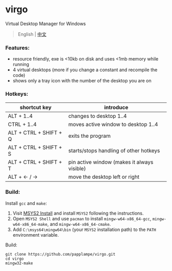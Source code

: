 virgo
=====
Virtual Desktop Manager for Windows

> English | [中文](README-CN.md)

### Features:
- resource friendly, exe is <10kb on disk and uses <1mb memory while running
- 4 virtual desktops (more if you change a constant and recompile the code)
- shows only a tray icon with the number of the desktop you are on

### Hotkeys:

| shortcut key           | introduce                                   |
| ---------------------- | ------------------------------------------- |
| ALT + 1..4             | changes to desktop 1..4                     |
| CTRL + 1..4            | moves active window to desktop 1..4         |
| ALT + CTRL + SHIFT + Q | exits the program                           |
| ALT + CTRL + SHIFT + S | starts/stops handling of other hotkeys      |
| ALT + CTRL + SHIFT + T | pin active window (makes it always visible) |
| ALT + ← / →            | move the desktop left or right              |

### Build:

Install `gcc` and `make`:
1. Visit [MSYS2 Install](https://msys2.github.io/) and install `MSYS2` following the instructions.
2. Open `MSYS2 Shell` and use `pacman` to install `mingw-w64-x86_64-gcc`, `mingw-w64-x86_64-make`, and `mingw-w64-x86_64-cmake`.
3. Add `C:\msys64\mingw64\bin` (your `MSYS2` installation path) to the `PATH` environment variable.

Build:
```shell
git clone https://github.com/papplampe/virgo.git
cd virgo
mingw32-make
```
